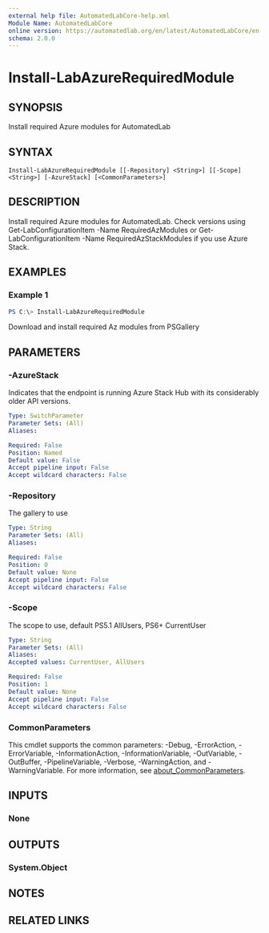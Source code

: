 ```yaml
---
external help file: AutomatedLabCore-help.xml
Module Name: AutomatedLabCore
online version: https://automatedlab.org/en/latest/AutomatedLabCore/en-us/Install-LabAzureRequiredModule
schema: 2.0.0
---
```


# Install-LabAzureRequiredModule

## SYNOPSIS
Install required Azure modules for AutomatedLab

## SYNTAX

```
Install-LabAzureRequiredModule [[-Repository] <String>] [[-Scope] <String>] [-AzureStack] [<CommonParameters>]
```

## DESCRIPTION
Install required Azure modules for AutomatedLab.
Check versions using Get-LabConfigurationItem -Name RequiredAzModules or
Get-LabConfigurationItem -Name RequiredAzStackModules if you use Azure Stack.

## EXAMPLES

### Example 1
```powershell
PS C:\> Install-LabAzureRequiredModule
```

Download and install required Az modules from PSGallery

## PARAMETERS

### -AzureStack
Indicates that the endpoint is running Azure Stack Hub with its considerably older API versions.

```yaml
Type: SwitchParameter
Parameter Sets: (All)
Aliases:

Required: False
Position: Named
Default value: False
Accept pipeline input: False
Accept wildcard characters: False
```

### -Repository
The gallery to use

```yaml
Type: String
Parameter Sets: (All)
Aliases:

Required: False
Position: 0
Default value: None
Accept pipeline input: False
Accept wildcard characters: False
```

### -Scope
The scope to use, default PS5.1 AllUsers, PS6+ CurrentUser

```yaml
Type: String
Parameter Sets: (All)
Aliases:
Accepted values: CurrentUser, AllUsers

Required: False
Position: 1
Default value: None
Accept pipeline input: False
Accept wildcard characters: False
```

### CommonParameters
This cmdlet supports the common parameters: -Debug, -ErrorAction, -ErrorVariable, -InformationAction, -InformationVariable, -OutVariable, -OutBuffer, -PipelineVariable, -Verbose, -WarningAction, and -WarningVariable. For more information, see [about_CommonParameters](http://go.microsoft.com/fwlink/?LinkID=113216).

## INPUTS

### None

## OUTPUTS

### System.Object
## NOTES

## RELATED LINKS

